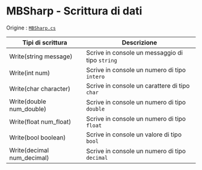 # MBSharp - Scrittura di dati

Origine : [`MBSharp.cs`](../../../MBSharp.cs)

| Tipi di scrittura | Descrizione |
|--------------------------|------------|
| Write(string message) | Scrive in console un messaggio di tipo `string`|
| Write(int num) | Scrive in console un numero di tipo `intero`|
| Write(char character) | Scrive in console un carattere di tipo `char`|
| Write(double num_double) | Scrive in console un numero di tipo `double`|
| Write(float num_float) | Scrive in console un numero di tipo `float`|
| Write(bool boolean) | Scrive in console un valore di tipo `bool`|
| Write(decimal num_decimal) | Scrive in console un numero di tipo `decimal`|